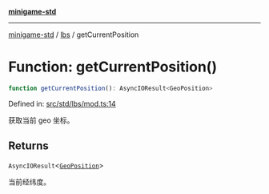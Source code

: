 [**minigame-std**](../../../README.md)

***

[minigame-std](../../../README.md) / [lbs](../README.md) / getCurrentPosition

# Function: getCurrentPosition()

```ts
function getCurrentPosition(): AsyncIOResult<GeoPosition>
```

Defined in: [src/std/lbs/mod.ts:14](https://github.com/JiangJie/minigame-std/blob/c702c23d8258d9dd96d873df515d0027c84fb302/src/std/lbs/mod.ts#L14)

获取当前 geo 坐标。

## Returns

`AsyncIOResult`\<[`GeoPosition`](../interfaces/GeoPosition.md)\>

当前经纬度。

